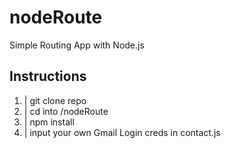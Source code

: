 # nodeRoute
Simple Routing App with Node.js

Instructions
-------------
1. | git clone repo
2. | cd into /nodeRoute
3. | npm install
4. | input your own Gmail Login creds in contact.js
